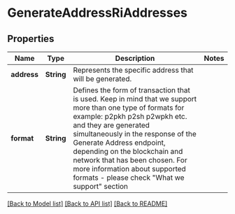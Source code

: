 # GenerateAddressRiAddresses

## Properties

Name | Type | Description | Notes
------------ | ------------- | ------------- | -------------
**address** | **String** | Represents the specific address that will be generated. | 
**format** | **String** | Defines the form of transaction that is used. Keep in mind that we support more than one type of formats for example: p2pkh p2sh p2wpkh etc. and they are generated simultaneously in the response of the Generate Address endpoint, depending on the blockchain and network that has been chosen. For more information about supported formats - please check \"What we support\" section | 

[[Back to Model list]](../README.md#documentation-for-models) [[Back to API list]](../README.md#documentation-for-api-endpoints) [[Back to README]](../README.md)



